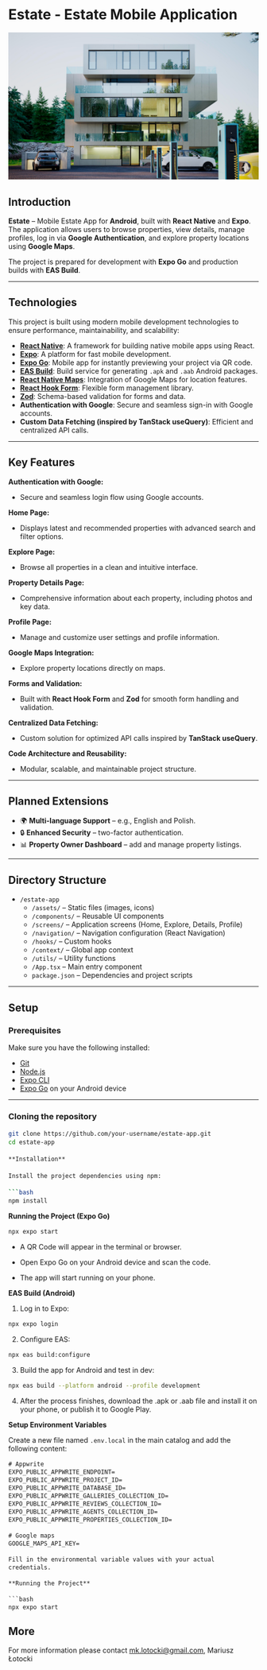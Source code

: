 # Estate - Estate Mobile Application

![Application intro](https://raw.githubusercontent.com/MarioLuigie/Estate_App/main/assets/images/japan.png)


## Introduction

**Estate** – Mobile Estate App for **Android**, built with **React Native** and **Expo**.  
The application allows users to browse properties, view details, manage profiles, log in via **Google Authentication**, and explore property locations using **Google Maps**.  

The project is prepared for development with **Expo Go** and production builds with **EAS Build**.  

---

## Technologies

This project is built using modern mobile development technologies to ensure performance, maintainability, and scalability:

- **[React Native](https://reactnative.dev/)**: A framework for building native mobile apps using React.  
- **[Expo](https://expo.dev/)**: A platform for fast mobile development.  
- **[Expo Go](https://expo.dev/go)**: Mobile app for instantly previewing your project via QR code.  
- **[EAS Build](https://docs.expo.dev/build/introduction/)**: Build service for generating `.apk` and `.aab` Android packages.  
- **[React Native Maps](https://github.com/react-native-maps/react-native-maps)**: Integration of Google Maps for location features.  
- **[React Hook Form](https://react-hook-form.com/)**: Flexible form management library.  
- **[Zod](https://zod.dev/)**: Schema-based validation for forms and data.  
- **Authentication with Google**: Secure and seamless sign-in with Google accounts.  
- **Custom Data Fetching (inspired by TanStack useQuery)**: Efficient and centralized API calls.  

---

## Key Features

**Authentication with Google:**  
- Secure and seamless login flow using Google accounts.  

**Home Page:**  
- Displays latest and recommended properties with advanced search and filter options.  

**Explore Page:**  
- Browse all properties in a clean and intuitive interface.  

**Property Details Page:**  
- Comprehensive information about each property, including photos and key data.  

**Profile Page:**  
- Manage and customize user settings and profile information.  

**Google Maps Integration:**  
- Explore property locations directly on maps.  

**Forms and Validation:**  
- Built with **React Hook Form** and **Zod** for smooth form handling and validation.  

**Centralized Data Fetching:**  
- Custom solution for optimized API calls inspired by **TanStack useQuery**.  

**Code Architecture and Reusability:**  
- Modular, scalable, and maintainable project structure.  

---

## Planned Extensions

- 🌍 **Multi-language Support** – e.g., English and Polish.  
- 🔒 **Enhanced Security** – two-factor authentication.  
- 📊 **Property Owner Dashboard** – add and manage property listings.  

---

## Directory Structure

- `/estate-app`  
  - `/assets/` – Static files (images, icons)  
  - `/components/` – Reusable UI components  
  - `/screens/` – Application screens (Home, Explore, Details, Profile)  
  - `/navigation/` – Navigation configuration (React Navigation)  
  - `/hooks/` – Custom hooks  
  - `/context/` – Global app context  
  - `/utils/` – Utility functions  
  - `/App.tsx` – Main entry component  
  - `package.json` – Dependencies and project scripts  

---

## Setup

### **Prerequisites**

Make sure you have the following installed:

- [Git](https://git-scm.com/)  
- [Node.js](https://nodejs.org/)  
- [Expo CLI](https://docs.expo.dev/get-started/installation/)  
- [Expo Go](https://expo.dev/go) on your Android device  

---

### **Cloning the repository**

```bash
git clone https://github.com/your-username/estate-app.git
cd estate-app

**Installation**

Install the project dependencies using npm:

```bash
npm install
```

**Running the Project (Expo Go)**

```bash
npx expo start
```

- A QR Code will appear in the terminal or browser.

- Open Expo Go on your Android device and scan the code.

- The app will start running on your phone.

**EAS Build (Android)**

1. Log in to Expo:

```bash
npx expo login
```

2. Configure EAS:

```bash
npx eas build:configure
```

3. Build the app for Android and test in dev:

```bash
npx eas build --platform android --profile development
```

4. After the process finishes, download the .apk or .aab file and install it on your phone, or publish it to Google Play.

**Setup Environment Variables**

Create a new file named `.env.local` in the main catalog and add the following content:

```env
# Appwrite
EXPO_PUBLIC_APPWRITE_ENDPOINT=
EXPO_PUBLIC_APPWRITE_PROJECT_ID=
EXPO_PUBLIC_APPWRITE_DATABASE_ID=
EXPO_PUBLIC_APPWRITE_GALLERIES_COLLECTION_ID=
EXPO_PUBLIC_APPWRITE_REVIEWS_COLLECTION_ID=
EXPO_PUBLIC_APPWRITE_AGENTS_COLLECTION_ID=
EXPO_PUBLIC_APPWRITE_PROPERTIES_COLLECTION_ID=

# Google maps
GOOGLE_MAPS_API_KEY=

Fill in the environmental variable values with your actual credentials.

**Running the Project**

```bash
npx expo start
```

## More
For more information please contact [mk.lotocki@gmail.com](mailto:mk.lotocki@gmail.com), Mariusz Łotocki


